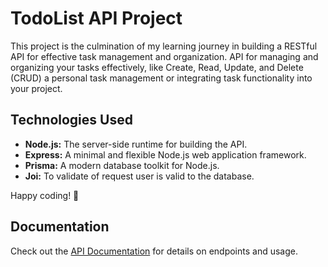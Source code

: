 # TodoList API Project

This project is the culmination of my learning journey in building a RESTful API for effective task management and organization. API for managing and organizing your tasks effectively,
like Create, Read, Update, and Delete (CRUD) a personal task management or integrating task functionality into your project.

## Technologies Used

- **Node.js:** The server-side runtime for building the API.
- **Express:** A minimal and flexible Node.js web application framework.
- **Prisma:** A modern database toolkit for Node.js.
- **Joi:** To validate of request user is valid to the database.

Happy coding! 🚀

## Documentation

Check out the [API Documentation](#) for details on endpoints and usage.
